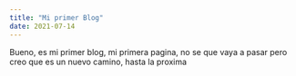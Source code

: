 ```yaml
---
title: "Mi primer Blog"
date: 2021-07-14
---
```

Bueno, es mi primer blog, mi primera pagina, no se que vaya a pasar pero creo que es un nuevo camino, hasta la proxima
